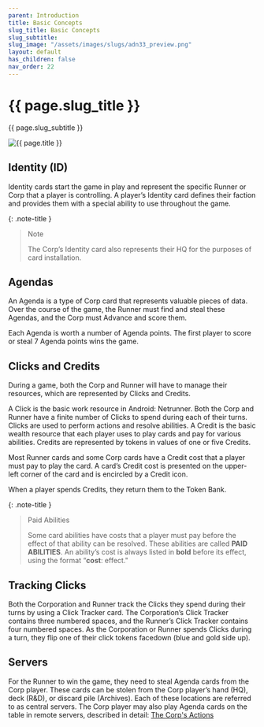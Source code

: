 ```yaml
---
parent: Introduction
title: Basic Concepts
slug_title: Basic Concepts
slug_subtitle:
slug_image: "/assets/images/slugs/adn33_preview.png"
layout: default
has_children: false
nav_order: 22
---
```

<div class="slug">
    <div class="title-container">
        <h1 class="page-slug_title">{{ page.slug_title }}</h1>
        <p class="page-slug_subtitle">{{ page.slug_subtitle }}</p>
    </div>
    <div class="image-container faded-left">
        <img src="{{ page.slug_image | relative_url }}" alt="{{ page.title }}" />
    </div>
</div>

## Identity (ID)
Identity cards start the game in play and represent the specific Runner or Corp that a player is controlling. A player’s Identity card defines their faction and provides them with a special ability to use throughout the game.

{: .note-title }
> Note
>
> The Corp’s Identity card also represents their HQ for the purposes of card installation.

## Agendas
An Agenda is a type of Corp card that represents valuable pieces of data. Over the course of the game, the Runner must find and steal these Agendas, and the Corp must Advance and score them.

Each Agenda is worth a number of Agenda points. The first player to score or steal 7 Agenda points wins the game.

## Clicks and Credits
During a game, both the Corp and Runner will have to manage their resources, which are represented by Clicks and Credits.

A Click is the basic work resource in Android: Netrunner. Both the Corp and Runner have a finite number of Clicks to spend during each of their turns. Clicks are used to perform actions and resolve abilities. A Credit is the basic wealth resource that each player uses to play cards and pay for various abilities. Credits are represented by tokens in values of one or five Credits.

Most Runner cards and some Corp cards have a Credit cost that a player must pay to play the card. A card’s Credit cost is presented on the upper-left corner of the card and is encircled by a Credit icon.

When a player spends Credits, they return them to the Token Bank.

{: .note-title }
> Paid Abilities
>
> Some card abilities have costs that a player must pay before the effect of that ability can be resolved. These abilities are called **PAID ABILITIES**. An ability’s cost is always listed in **bold** before its effect, using the format “**cost**: effect."

## Tracking Clicks
Both the Corporation and Runner track the Clicks they spend during their turns by using a Click Tracker card. The Corporation’s Click Tracker contains three numbered spaces, and the Runner’s Click Tracker contains four numbered spaces. As the Corporation or Runner spends Clicks during a turn, they flip one of their click tokens facedown (blue and gold side up).

## Servers
For the Runner to win the game, they need to steal Agenda cards from the Corp player. These cards can be stolen from the Corp player’s hand (HQ), deck (R&D), or discard pile (Archives). Each of these locations are referred to as central servers. The Corp player may also play Agenda cards on the table in remote servers, described in detail: [The Corp's Actions](/docs/introduction/corps_turn/#the-corps-actions)

<div class="nav-buttons">
  <a href="/docs/example" class="nav-button prev" aria-label="Previous page">
    <div class="nav-item"></div>
  </a>
  <a href="/docs/introduction/playing" class="nav-button next" aria-label="Next page">
    <div class="nav-item"></div>
  </a>
</div>
